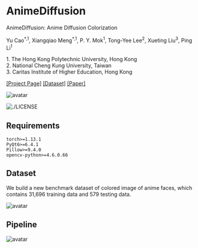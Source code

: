 # AnimeDiffusion
AnimeDiffusion: Anime Diffusion Colorization

Yu Cao<sup>†,1</sup>, Xiangqiao Meng<sup>†,1</sup>, P. Y. Mok<sup>1</sup>, Tong-Yee Lee<sup>2</sup>, Xueting Liu<sup>3</sup>, Ping Li<sup>1</sup>

1\. The Hong Kong Polytechnic University, Hong Kong<br>
2\. National Cheng Kung University, Taiwan<br>
3\. Caritas Institute of Higher Education, Hong Kong


[[Project Page]](https://xq-meng.github.io/projects/AnimeDiffusion)
[[Dataset]](https://forms.gle/rHUsuSfq7RR5fpYNA)
[[Paper]](https://iostatic.vrtoce.eu.org/anime_diffusion/anime_diffusion.pdf)

![avatar](https://media.githubusercontent.com/media/xq-meng/xq-meng.github.io/main/projects/AnimeDiffusion/images/teaser.jpg)

![./LICENSE](https://img.shields.io/bower/l/bootstrap)

## Requirements

```
torch>=1.13.1
PyQt6>=6.4.1
Pillow>=9.4.0
opencv-python>=4.6.0.66
```

## Dataset

We build a new benchmark dataset of colored image of anime faces, which contains 31,696 training data and 579 testing data.

![avatar](https://media.githubusercontent.com/media/xq-meng/xq-meng.github.io/main/projects/AnimeDiffusion/images/dataset_teaser.jpg)

## Pipeline

![avatar](https://media.githubusercontent.com/media/xq-meng/xq-meng.github.io/main/projects/AnimeDiffusion/images/framework.jpg)
